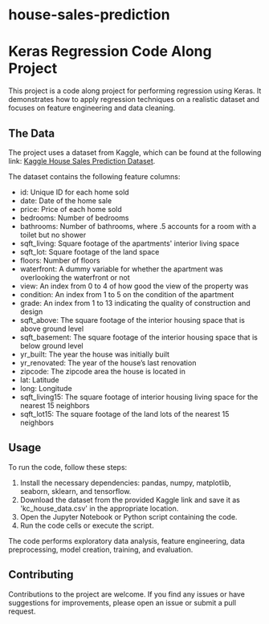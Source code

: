# house-sales-prediction
# Keras Regression Code Along Project

This project is a code along project for performing regression using Keras. It demonstrates how to apply regression techniques on a realistic dataset and focuses on feature engineering and data cleaning.

## The Data

The project uses a dataset from Kaggle, which can be found at the following link: [Kaggle House Sales Prediction Dataset](https://www.kaggle.com/harlfoxem/housesalesprediction).

The dataset contains the following feature columns:

- id: Unique ID for each home sold
- date: Date of the home sale
- price: Price of each home sold
- bedrooms: Number of bedrooms
- bathrooms: Number of bathrooms, where .5 accounts for a room with a toilet but no shower
- sqft_living: Square footage of the apartments' interior living space
- sqft_lot: Square footage of the land space
- floors: Number of floors
- waterfront: A dummy variable for whether the apartment was overlooking the waterfront or not
- view: An index from 0 to 4 of how good the view of the property was
- condition: An index from 1 to 5 on the condition of the apartment
- grade: An index from 1 to 13 indicating the quality of construction and design
- sqft_above: The square footage of the interior housing space that is above ground level
- sqft_basement: The square footage of the interior housing space that is below ground level
- yr_built: The year the house was initially built
- yr_renovated: The year of the house’s last renovation
- zipcode: The zipcode area the house is located in
- lat: Latitude
- long: Longitude
- sqft_living15: The square footage of interior housing living space for the nearest 15 neighbors
- sqft_lot15: The square footage of the land lots of the nearest 15 neighbors

## Usage

To run the code, follow these steps:

1. Install the necessary dependencies: pandas, numpy, matplotlib, seaborn, sklearn, and tensorflow.
2. Download the dataset from the provided Kaggle link and save it as 'kc_house_data.csv' in the appropriate location.
3. Open the Jupyter Notebook or Python script containing the code.
4. Run the code cells or execute the script.

The code performs exploratory data analysis, feature engineering, data preprocessing, model creation, training, and evaluation.

## Contributing

Contributions to the project are welcome. If you find any issues or have suggestions for improvements, please open an issue or submit a pull request.

